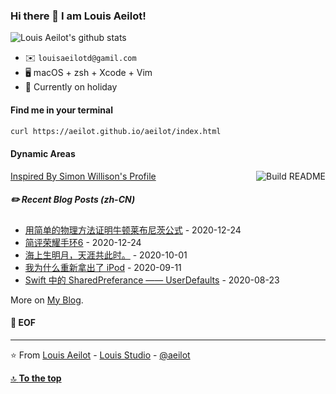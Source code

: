 ### Hi there 👋 I am Louis Aeilot!

![Louis Aeilot's github stats](https://github-readme-stats.vercel.app/api?username=aeilot&theme=buefy&count_private=true&show_icons=true)

* ✉️ `louisaeilotd@gamil.com`
* 🖥 macOS + zsh + Xcode + Vim
* 🏡 Currently on holiday
<!--* 🔨 Working on [WidgetHub](https://github.com/aeilot/WidgetHub) and so on.-->

#### Find me in your terminal
```sh
curl https://aeilot.github.io/aeilot/index.html
```

#### Dynamic Areas
<a href="https://github.com/simonw/simonw/actions"><img src="https://github.com/aeilot/aeilot/workflows/README-Build/badge.svg" align="right" alt="Build README"></a> <a href="https://simonwillison.net/2020/Jul/10/self-updating-profile-readme/">Inspired By Simon Willison's Profile</a>

##### ✏️ Recent Blog Posts (zh-CN)
<!-- blog starts -->
* [用简单的物理方法证明牛顿莱布尼茨公式](https://aeilot.github.io/2020/12/25/newton-leibniz-proof/) - 2020-12-24
* [简评荣耀手环6](https://aeilot.github.io/2020/12/25/honor-band6/) - 2020-12-24
* [海上生明月，天涯共此时。](https://aeilot.github.io/2020/10/01/mid-autumn-2020/) - 2020-10-01
* [我为什么重新拿出了 iPod](https://aeilot.github.io/2020/09/11/ipod-shuffle/) - 2020-09-11
* [Swift 中的 SharedPreferance —— UserDefaults](https://aeilot.github.io/2020/08/24/swift-userdefaults/) - 2020-08-23
<!-- blog ends -->

More on [My Blog](https://aeilot.github.io/blog).

#### 💾 EOF

---
⭐️ From [Louis Aeilot](https://github.com/aeilot) - [Louis Studio](https://louis-studio.github.io/) - [@aeilot](https://twitter.com/aeilot)

[🔝 **To the top**](#)
